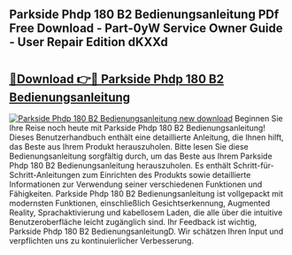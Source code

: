 ## Parkside Phdp 180 B2 Bedienungsanleitung PDf Free Download - Part-0yW Service Owner Guide - User Repair Edition dKXXd

# <h2><a href="http://df5ord3.blite.top/?on=Parkside+Phdp+180+B2+Bedienungsanleitung">🔗Download 👉🔴 Parkside Phdp 180 B2 Bedienungsanleitung</a></h2>

[![Parkside Phdp 180 B2 Bedienungsanleitung new download](https://i.imgur.com/lujVjoI.png)](http://df5ord3.blite.top/?on=Parkside+Phdp+180+B2+Bedienungsanleitung)
Beginnen Sie Ihre Reise noch heute mit Parkside Phdp 180 B2 Bedienungsanleitung! Dieses Benutzerhandbuch enthält eine detaillierte Anleitung, die Ihnen hilft, das Beste aus Ihrem Produkt herauszuholen. Bitte lesen Sie diese Bedienungsanleitung sorgfältig durch, um das Beste aus Ihrem Parkside Phdp 180 B2 Bedienungsanleitung herauszuholen. Es enthält Schritt-für-Schritt-Anleitungen zum Einrichten des Produkts sowie detaillierte Informationen zur Verwendung seiner verschiedenen Funktionen und Fähigkeiten. Parkside Phdp 180 B2 Bedienungsanleitung ist vollgepackt mit modernsten Funktionen, einschließlich Gesichtserkennung, Augmented Reality, Sprachaktivierung und kabellosem Laden, die alle über die intuitive Benutzeroberfläche leicht zugänglich sind. Ihr Feedback ist wichtig, Parkside Phdp 180 B2 BedienungsanleitungD. Wir schätzen Ihren Input und verpflichten uns zu kontinuierlicher Verbesserung.
